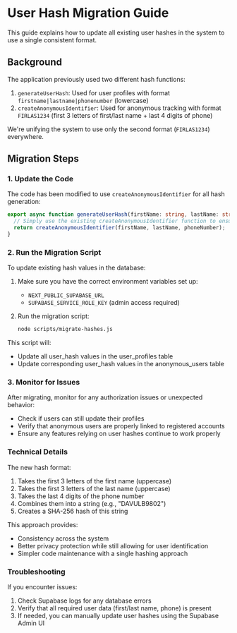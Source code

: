 # User Hash Migration Guide

This guide explains how to update all existing user hashes in the system to use a single consistent format.

## Background

The application previously used two different hash functions:

1. `generateUserHash`: Used for user profiles with format `firstname|lastname|phonenumber` (lowercase)
2. `createAnonymousIdentifier`: Used for anonymous tracking with format `FIRLAS1234` (first 3 letters of first/last name + last 4 digits of phone)

We're unifying the system to use only the second format (`FIRLAS1234`) everywhere.

## Migration Steps

### 1. Update the Code

The code has been modified to use `createAnonymousIdentifier` for all hash generation:

```typescript
export async function generateUserHash(firstName: string, lastName: string, phoneNumber: string): Promise<string> {
  // Simply use the existing createAnonymousIdentifier function to ensure consistency
  return createAnonymousIdentifier(firstName, lastName, phoneNumber);
}
```

### 2. Run the Migration Script

To update existing hash values in the database:

1. Make sure you have the correct environment variables set up:
   - `NEXT_PUBLIC_SUPABASE_URL`
   - `SUPABASE_SERVICE_ROLE_KEY` (admin access required)

2. Run the migration script:
   ```bash
   node scripts/migrate-hashes.js
   ```

This script will:
- Update all user_hash values in the user_profiles table
- Update corresponding user_hash values in the anonymous_users table

### 3. Monitor for Issues

After migrating, monitor for any authorization issues or unexpected behavior:

- Check if users can still update their profiles
- Verify that anonymous users are properly linked to registered accounts
- Ensure any features relying on user hashes continue to work properly

### Technical Details

The new hash format:
1. Takes the first 3 letters of the first name (uppercase)
2. Takes the first 3 letters of the last name (uppercase)
3. Takes the last 4 digits of the phone number
4. Combines them into a string (e.g., "DAVULB9802")
5. Creates a SHA-256 hash of this string

This approach provides:
- Consistency across the system
- Better privacy protection while still allowing for user identification
- Simpler code maintenance with a single hashing approach

### Troubleshooting

If you encounter issues:

1. Check Supabase logs for any database errors
2. Verify that all required user data (first/last name, phone) is present
3. If needed, you can manually update user hashes using the Supabase Admin UI 